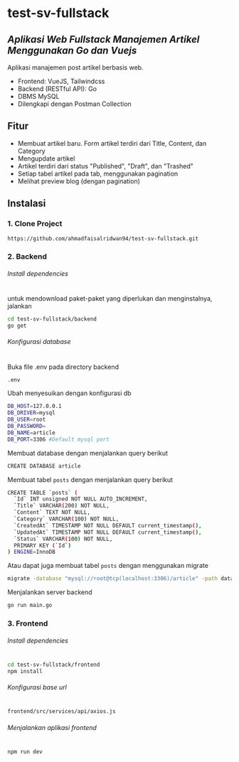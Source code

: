 # test-sv-fullstack
## _Aplikasi Web Fullstack Manajemen Artikel Menggunakan Go dan Vuejs_

Aplikasi manajemen post artikel berbasis web.
- Frontend: VueJS, Tailwindcss
- Backend (RESTful API): Go
- DBMS MySQL
- Dilengkapi dengan Postman Collection

## Fitur

- Membuat artikel baru. Form artikel terdiri dari Title, Content, dan Category
- Mengupdate artikel
- Artikel terdiri dari status "Published", "Draft", dan "Trashed"
- Setiap tabel artikel pada tab, menggunakan pagination
- Melihat preview blog (dengan pagination)


## Instalasi

### 1. Clone Project 
```sh
https://github.com/ahmadfaisalridwan94/test-sv-fullstack.git
```

### 2. Backend
###### Install dependencies
#
untuk mendownload paket-paket yang diperlukan dan menginstalnya, jalankan
```sh
cd test-sv-fullstack/backend
go get
```

###### Konfigurasi database
#
Buka file .env pada directory backend
```sh
.env
```
Ubah menyesuikan dengan konfigurasi db
```sh
DB_HOST=127.0.0.1
DB_DRIVER=mysql 
DB_USER=root
DB_PASSWORD=
DB_NAME=article
DB_PORT=3306 #Default mysql port
```

Membuat database dengan menjalankan query berikut
```sh
CREATE DATABASE article
```

Membuat tabel `posts` dengan menjalankan query berikut
```sh
CREATE TABLE `posts` (
  `Id` INT unsigned NOT NULL AUTO_INCREMENT,
  `Title` VARCHAR(200) NOT NULL,
  `Content` TEXT NOT NULL,
  `Category` VARCHAR(100) NOT NULL,
  `CreatedAt` TIMESTAMP NOT NULL DEFAULT current_timestamp(),
  `UpdatedAt` TIMESTAMP NOT NULL DEFAULT current_timestamp(),
  `Status` VARCHAR(100) NOT NULL,
  PRIMARY KEY (`Id`)
) ENGINE=InnoDB
```
Atau dapat juga membuat tabel `posts` dengan menggunakan migrate
```sh
migrate -database "mysql://root@tcp(localhost:3306)/article" -path database/migrations up
```
Menjalankan server backend
```sh
go run main.go
```

### 3. Frontend
###### Install dependencies
#
```sh
cd test-sv-fullstack/frontend
npm install
```
###### Konfigurasi base url
#
```sh
frontend/src/services/api/axios.js
```
###### Menjalankan aplikasi frontend
#
```sh
npm run dev
```